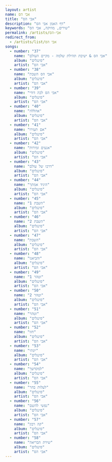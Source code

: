 ```yaml
---
layout: artist
name: אבי הס
title: "אבי הס"
description: "דף האמן אבי הס"
keywords: "שירים, מוזיקה, אבי הס"
permalink: /artists/אבי-הס
redirect_from:
  - /artists/list/אבי הס
songs:
  - number: "37"
    name: "אבי הס & ישיבת תהילת שלמה - מקיים העולם"
    album: "סינגלים"
    artist: "אבי הס"
  - number: "38"
    name: "אבי הס השבת"
    album: "סינגלים"
    artist: "אבי הס"
  - number: "39"
    name: "אבי הס לכה דודי"
    album: "סינגלים"
    artist: "אבי הס"
  - number: "40"
    name: "אהללה"
    album: "סינגלים"
    artist: "אבי הס"
  - number: "41"
    name: "אם תעירו"
    album: "סינגלים"
    artist: "אבי הס"
  - number: "42"
    name: "אנעים זמירות"
    album: "סינגלים"
    artist: "אבי הס"
  - number: "43"
    name: "דרכו של עולם"
    album: "סינגלים"
    artist: "אבי הס"
  - number: "44"
    name: "היגיד אמתך"
    album: "סינגלים"
    artist: "אבי הס"
  - number: "45"
    name: "השבת 1"
    album: "סינגלים"
    artist: "אבי הס"
  - number: "46"
    name: "השבת 2"
    album: "סינגלים"
    artist: "אבי הס"
  - number: "47"
    name: "השבת"
    album: "סינגלים"
    artist: "אבי הס"
  - number: "48"
    name: "והביאנו"
    album: "סינגלים"
    artist: "אבי הס"
  - number: "49"
    name: "וטהר 1"
    album: "סינגלים"
    artist: "אבי הס"
  - number: "50"
    name: "וטהר 2"
    album: "סינגלים"
    artist: "אבי הס"
  - number: "51"
    name: "וטהר"
    album: "סינגלים"
    artist: "אבי הס"
  - number: "52"
    name: "חזו"
    album: "סינגלים"
    artist: "אבי הס"
  - number: "53"
    name: "יונתי"
    album: "סינגלים"
    artist: "אבי הס"
  - number: "54"
    name: "למקדשך"
    album: "סינגלים"
    artist: "אבי הס"
  - number: "55"
    name: "לעלות בהר"
    album: "סינגלים"
    artist: "אבי הס"
  - number: "56"
    name: "נפשי להשם"
    album: "סינגלים"
    artist: "אבי הס"
  - number: "57"
    name: "קה רבון"
    album: "סינגלים"
    artist: "אבי הס"
  - number: "58"
    name: "שירת הבריאה"
    album: "סינגלים"
    artist: "אבי הס"
---
```

